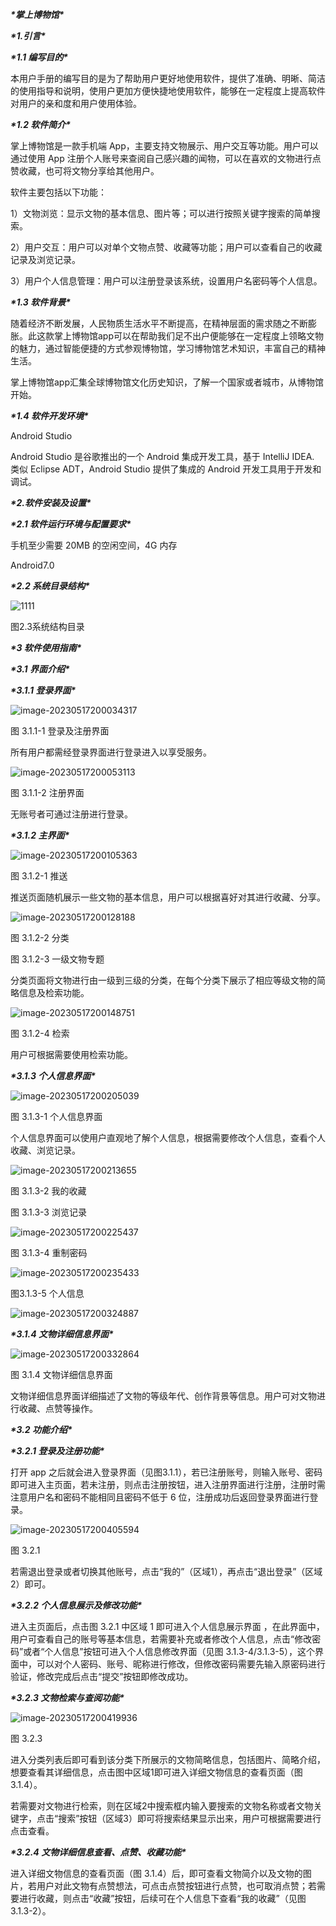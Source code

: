 ***\*掌上博物馆\****  

***\*1.引言\**** 

***\*1.1 编写目的\**** 

本用户手册的编写目的是为了帮助用户更好地使用软件，提供了准确、明晰、简洁的使用指导和说明，使用户更加方便快捷地使用软件，能够在一定程度上提高软件对用户的亲和度和用户使用体验。 

 

***\*1.2 软件简介\**** 

掌上博物馆是一款手机端 App，主要支持文物展示、用户交互等功能。用户可以通过使用 App 注册个人账号来查阅自己感兴趣的闻物，可以在喜欢的文物进行点赞收藏，也可将文物分享给其他用户。

软件主要包括以下功能： 

1）文物浏览：显示文物的基本信息、图片等；可以进行按照关键字搜索的简单搜索。 

2）用户交互：用户可以对单个文物点赞、收藏等功能；用户可以查看自己的收藏记录及浏览记录。 

3）用户个人信息管理：用户可以注册登录该系统，设置用户名密码等个人信息。

 

***\*1.3 软件背景\**** 

随着经济不断发展，人民物质生活水平不断提高，在精神层面的需求随之不断膨胀。此这款掌上博物馆app可以在帮助我们足不出户便能够在一定程度上领略文物的魅力，通过智能便捷的方式参观博物馆，学习博物馆艺术知识，丰富自己的精神生活。

掌上博物馆app汇集全球博物馆文化历史知识，了解一个国家或者城市，从博物馆开始。

 

***\*1.4 软件开发环境\**** 

Android Studio 

Android Studio 是谷歌推出的一个 Android 集成开发工具，基于 IntelliJ IDEA. 类似 Eclipse ADT，Android Studio 提供了集成的 Android 开发工具用于开发和调试。 

 

***\*2.软件安装及设置\**** 

***\*2.1 软件运行环境与配置要求\**** 

手机至少需要 20MB 的空闲空间，4G 内存 

Android7.0



***\*2.2 系统目录结构\**** 

![1111](1111.png)

图2.3系统结构目录

 

***\*3 软件使用指南\**** 

***\*3.1 界面介绍\**** 

***\*3.1.1 登录界面\**** 

![image-20230517200034317](../Library/Application%20Support/typora-user-images/image-20230517200034317.png)

图 3.1.1-1 登录及注册界面

所有用户都需经登录界面进行登录进入以享受服务。

![image-20230517200053113](../Library/Application%20Support/typora-user-images/image-20230517200053113.png)

图 3.1.1-2 注册界面

无账号者可通过注册进行登录。

 

***\*3.1.2 主界面\**** 

![image-20230517200105363](../Library/Application%20Support/typora-user-images/image-20230517200105363.png)

图 3.1.2-1 推送

推送页面随机展示一些文物的基本信息，用户可以根据喜好对其进行收藏、分享。

![image-20230517200128188](../Library/Application%20Support/typora-user-images/image-20230517200128188.png)

图 3.1.2-2 分类

图 3.1.2-3 一级文物专题

分类页面将文物进行由一级到三级的分类，在每个分类下展示了相应等级文物的简略信息及检索功能。

![image-20230517200148751](../Library/Application%20Support/typora-user-images/image-20230517200148751.png)

图 3.1.2-4 检索

用户可根据需要使用检索功能。 

 

***\*3.1.3 个人信息界面\**** 

![image-20230517200205039](../Library/Application%20Support/typora-user-images/image-20230517200205039.png)

图 3.1.3-1 个人信息界面

个人信息界面可以使用户直观地了解个人信息，根据需要修改个人信息，查看个人收藏、浏览记录。

![image-20230517200213655](../Library/Application%20Support/typora-user-images/image-20230517200213655.png)

图 3.1.3-2 我的收藏



图 3.1.3-3 浏览记录

![image-20230517200225437](../Library/Application%20Support/typora-user-images/image-20230517200225437.png)



图 3.1.3-4 重制密码

![image-20230517200235433](../Library/Application%20Support/typora-user-images/image-20230517200235433.png)

图3.1.3-5 个人信息



![image-20230517200324887](../Library/Application%20Support/typora-user-images/image-20230517200324887.png)





***\*3.1.4 文物详细信息界面\**** 

![image-20230517200332864](../Library/Application%20Support/typora-user-images/image-20230517200332864.png)

图 3.1.4 文物详细信息界面

文物详细信息界面详细描述了文物的等级年代、创作背景等信息。用户可对文物进行收藏、点赞等操作。

 

***\*3.2 功能介绍\**** 

***\*3.2.1 登录及注册功能\**** 

打开 app 之后就会进入登录界面（见图3.1.1），若已注册账号，则输入账号、密码即可进入主页面，若未注册，则点击注册按钮，进入注册界面进行注册，注册时需注意用户名和密码不能相同且密码不低于 6 位，注册成功后返回登录界面进行登录。

![image-20230517200405594](../Library/Application%20Support/typora-user-images/image-20230517200405594.png)

图 3.2.1

若需退出登录或者切换其他账号，点击“我的”（区域1），再点击“退出登录”（区域2）即可。 

 

***\*3.2.2 个人信息展示及修改功能\**** 

进入主页面后，点击图 3.2.1 中区域 1 即可进入个人信息展示界面 ，在此界面中，用户可查看自己的账号等基本信息，若需要补充或者修改个人信息，点击“修改密码”或者“个人信息”按钮可进入个人信息修改界面（见图 3.1.3-4/3.1.3-5），这个界面中，可以对个人密码、账号、昵称进行修改，但修改密码需要先输入原密码进行验证，修改完成后点击“提交”按钮即修改成功。 

 

***\*3.2.3 文物检索与查阅功能\**** 

![image-20230517200419936](../Library/Application%20Support/typora-user-images/image-20230517200419936.png)

图 3.2.3

进入分类列表后即可看到该分类下所展示的文物简略信息，包括图片、简略介绍，想要查看其详细信息，点击图中区域1即可进入详细文物信息的查看页面（图 3.1.4）。 

若需要对文物进行检索，则在区域2中搜索框内输入要搜索的文物名称或者文物关键字，点击“搜索”按钮（区域3）即可将搜索结果显示出来，用户可根据需要进行点击查看。 

 

***\*3.2.4 文物详细信息查看、点赞、收藏功能\**** 

进入详细文物信息的查看页面（图 3.1.4）后，即可查看文物简介以及文物的图片，若用户对此文物有点赞想法，可点击点赞按钮进行点赞，也可取消点赞；若需要进行收藏，则点击“收藏”按钮，后续可在个人信息下查看“我的收藏”（见图3.1.3-2）。

 








